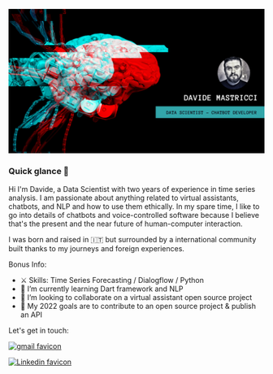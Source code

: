 ![whoiam banner](https://github.com/davidemastricci/davidemastricci/blob/main/images/banner.png?raw=true)

### Quick glance 🔎
 
 Hi I'm Davide, a Data Scientist with two years of experience in time series analysis. I am passionate about anything related to virtual assistants, chatbots, and NLP and how to use them ethically.
In my spare time, I like to go into details of chatbots and voice-controlled software because I believe that's the present and the near future of human-computer interaction.
 
I was born and raised in 🇮🇹 but surrounded by a international community built thanks to my journeys and foreign experiences.


Bonus Info:

- ⚔️ Skills: Time Series Forecasting / Dialogflow / Python
- 🌱 I’m currently learning Dart framework and NLP 
- 👯 I’m looking to collaborate on a virtual assistant open source project 
- 🎯 My 2022 goals are to contribute to an open source project & publish an API


Let's get in touch:

[![gmail favicon](https://img.shields.io/badge/Gmail-D14836?style=for-the-badge&logo=gmail&logoColor=white)](mailto:davide.mastricci7@gmail.com)

[![Linkedin favicon](https://img.shields.io/badge/LinkedIn-0077B5?style=for-the-badge&logo=linkedin&logoColor=white)](https://www.linkedin.com/in/davidemastricci/)
